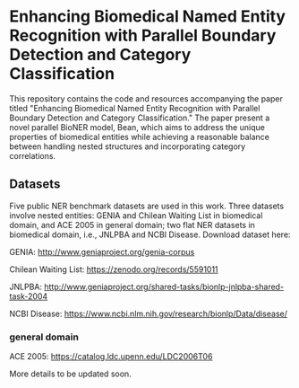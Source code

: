 # Enhancing Biomedical Named Entity Recognition with Parallel Boundary Detection and Category Classification

This repository contains the code and resources accompanying the paper titled "Enhancing Biomedical Named Entity Recognition with Parallel Boundary Detection and Category Classification." The paper present a novel parallel BioNER model, Bean, which aims to address the unique properties of biomedical entities while achieving a reasonable balance between handling nested structures and incorporating category correlations.

## Datasets
Five public NER benchmark datasets are used in this work. Three datasets involve nested entities: GENIA and Chilean Waiting List in biomedical domain, and ACE 2005 in general domain; two flat NER datasets in biomedical domain, i.e., JNLPBA and NCBI Disease. Download dataset here:

GENIA: http://www.geniaproject.org/genia-corpus

Chilean Waiting List: https://zenodo.org/records/5591011

JNLPBA: http://www.geniaproject.org/shared-tasks/bionlp-jnlpba-shared-task-2004

NCBI Disease: https://www.ncbi.nlm.nih.gov/research/bionlp/Data/disease/

### general domain
ACE 2005: https://catalog.ldc.upenn.edu/LDC2006T06


More details to be updated soon.
